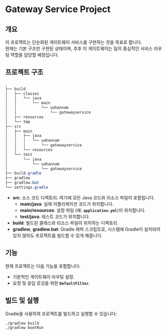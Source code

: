 # **Gateway Service Project**

## **개요**

이 프로젝트는 단순화된 게이트웨이 서비스를 구현하는 것을 목표로 합니다.<br>
현재는 기본 구조만 구현된 상태이며, 추후 이 게이트웨이는 팀의 중심적인 서비스 라우팅 역할을 담당할 예정입니다.

## **프로젝트 구조**

```css
.
├── build
│   ├── classes
│   │   └── java
│   │       └── main
│   │           └── uahannam
│   │               └── gatewayservice
│   ├── resources
│   └── tmp
├── src
│   ├── main
│   │   ├── java
│   │   │   └── uahannam
│   │   │       └── gatewayservice
│   │   └── resources
│   └── test
│       └── java
│           └── uahannam
│               └── gatewayservice
├── build.gradle
├── gradlew
├── gradlew.bat
└── settings.gradle
```

- **src**: 소스 코드 디렉토리. 여기에 모든 Java 코드와 리소스 파일이 포함됩니다.
    - **main/java**: 실제 어플리케이션 코드가 위치합니다.
    - **main/resources**: 설정 파일 (예: **`application.yml`**)이 위치합니다.
    - **test/java**: 테스트 코드가 위치합니다.
- **build**: 빌드된 클래스와 리소스 파일이 위치하는 디렉토리.
- **gradlew**, **gradlew.bat**: Gradle 래퍼 스크립트로, 시스템에 Gradle이 설치되어 있지 않아도 프로젝트를 빌드할 수 있게 해줍니다.

## **기능**

현재 프로젝트는 다음 기능을 포함합니다:

- 기본적인 게이트웨이 라우팅 설정.
- 요청 및 응답 로깅을 위한 **`DefaultFilter`**.

## **빌드 및 실행**

Gradle을 사용하여 프로젝트를 빌드하고 실행할 수 있습니다:

```bash
./gradlew build
./gradlew bootRun
```